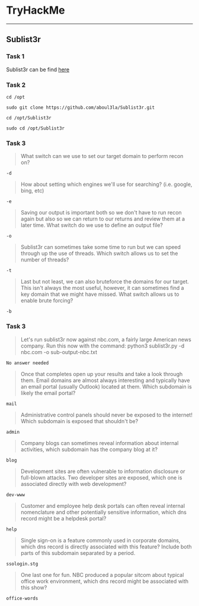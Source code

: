 # TryHackMe 

---

## Sublist3r

### Task 1

Sublist3r can be find [here](https://github.com/aboul3la/Sublist3r)

### Task 2

```cd /opt```

```sudo git clone https://github.com/aboul3la/Sublist3r.git```

```cd /opt/Sublist3r```

```sudo cd /opt/Sublist3r```

### Task 3

> What switch can we use to set our target domain to perform recon on?

```-d```

> How about setting which engines we'll use for searching? (i.e. google, bing, etc)

```-e```

> Saving our output is important both so we don't have to run recon again but also so we can return to our returns and review them at a later time. What switch do we use to define an output file?

```-o```

> Sublist3r can sometimes take some time to run but we can speed through up the use of threads. Which switch allows us to set the number of threads?

```-t```

> Last but not least, we can also bruteforce the domains for our target. This isn't always the most useful, however, it can sometimes find a key domain that we might have missed. What switch allows us to enable brute forcing?

```-b```

### Task 3

>  Let's run sublist3r now against nbc.com, a fairly large American news company. Run this now with the command: python3 sublist3r.py -d nbc.com -o sub-output-nbc.txt

```No answer needed```

>  Once that completes open up your results and take a look through them. Email domains are almost always interesting and typically have an email portal (usually Outlook) located at them. Which subdomain is likely the email portal?

```mail```

>   Administrative control panels should never be exposed to the internet! Which subdomain is exposed that shouldn't be?

```admin```

>  Company blogs can sometimes reveal information about internal activities, which subdomain has the company blog at it?

```blog```

> Development sites are often vulnerable to information disclosure or full-blown attacks. Two developer sites are exposed, which one is associated directly with web development?

```dev-www```

>  Customer and employee help desk portals can often reveal internal nomenclature and other potentially sensitive information, which dns record might be a helpdesk portal?

```help```

>  Single sign-on is a feature commonly used in corporate domains, which dns record is directly associated with this feature? Include both parts of this subdomain separated by a period.

```ssologin.stg```

>  One last one for fun. NBC produced a popular sitcom about typical office work environment, which dns record might be associated with this show?

```office-words```

